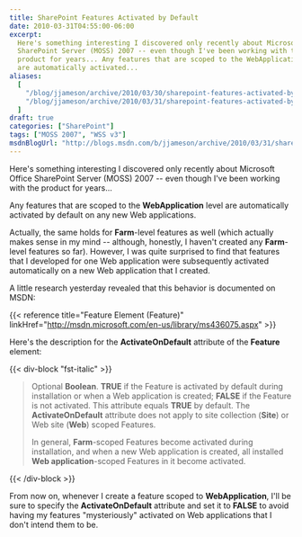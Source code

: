 ```yaml
---
title: SharePoint Features Activated by Default
date: 2010-03-31T04:55:00-06:00
excerpt:
  Here's something interesting I discovered only recently about Microsoft Office
  SharePoint Server (MOSS) 2007 -- even though I've been working with the
  product for years... Any features that are scoped to the WebApplication level
  are automatically activated...
aliases:
  [
    "/blog/jjameson/archive/2010/03/30/sharepoint-features-activated-by-default.aspx",
    "/blog/jjameson/archive/2010/03/31/sharepoint-features-activated-by-default.aspx",
  ]
draft: true
categories: ["SharePoint"]
tags: ["MOSS 2007", "WSS v3"]
msdnBlogUrl: "http://blogs.msdn.com/b/jjameson/archive/2010/03/31/sharepoint-features-activated-by-default.aspx"
---
```


Here's something interesting I discovered only recently about Microsoft Office
SharePoint Server (MOSS) 2007 -- even though I've been working with the product
for years...

Any features that are scoped to the **WebApplication** level are automatically
activated by default on any new Web applications.

Actually, the same holds for **Farm**-level features as well (which actually
makes sense in my mind -- although, honestly, I haven't created any
**Farm**-level features so far). However, I was quite surprised to find that
features that I developed for one Web application were subsequently activated
automatically on a new Web application that I created.

A little research yesterday revealed that this behavior is documented on MSDN:

{{< reference title="Feature Element (Feature)"
linkHref="http://msdn.microsoft.com/en-us/library/ms436075.aspx" >}}

Here's the description for the **ActivateOnDefault** attribute of the
**Feature** element:

{{< div-block "fst-italic" >}}

> Optional **Boolean**. **TRUE** if the Feature is activated by default during
> installation or when a Web application is created; **FALSE** if the Feature is
> not activated. This attribute equals **TRUE** by default. The
> **ActivateOnDefault** attribute does not apply to site collection (**Site**)
> or Web site (**Web**) scoped Features.
>
> In general, **Farm**-scoped Features become activated during installation, and
> when a new Web application is created, all installed **Web
> application**-scoped Features in it become activated.

{{< /div-block >}}

From now on, whenever I create a feature scoped to **WebApplication**, I'll be
sure to specify the **ActivateOnDefault** attribute and set it to **FALSE** to
avoid having my features "mysteriously" activated on Web applications that I
don't intend them to be.
